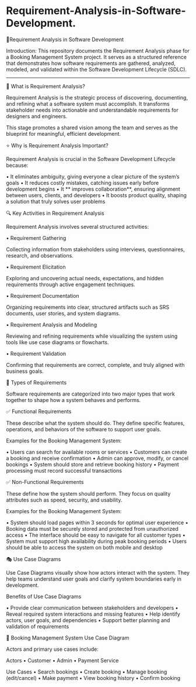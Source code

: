 # Requirement-Analysis-in-Software-Development.
📌Requirement Analysis in Software Development

Introduction:
This repository documents the Requirement Analysis phase for a Booking Management System project. It serves as a structured reference that demonstrates how software requirements are gathered, analyzed, modeled, and validated within the Software Development Lifecycle (SDLC).

---

🧠 What is Requirement Analysis?

Requirement Analysis is the strategic process of discovering, documenting, and refining what a software system must accomplish. It transforms stakeholder needs into actionable and understandable requirements for designers and engineers.

This stage promotes a shared vision among the team and serves as the blueprint for meaningful, efficient development.

⭐ Why is Requirement Analysis Important?

Requirement Analysis is crucial in the Software Development Lifecycle because:

• It eliminates ambiguity, giving everyone a clear picture of the system’s goals
• It reduces costly mistakes, catching issues early before development begins
• It ** improves collaboration**, ensuring alignment between users, clients, and developers
• It boosts product quality, shaping a solution that truly solves user problems

🔍 Key Activities in Requirement Analysis

Requirement Analysis involves several structured activities:

• Requirement Gathering

Collecting information from stakeholders using interviews, questionnaires, research, and observations.

• Requirement Elicitation

Exploring and uncovering actual needs, expectations, and hidden requirements through active engagement techniques.

• Requirement Documentation

Organizing requirements into clear, structured artifacts such as SRS documents, user stories, and system diagrams.

• Requirement Analysis and Modeling

Reviewing and refining requirements while visualizing the system using tools like use case diagrams or flowcharts.

• Requirement Validation

Confirming that requirements are correct, complete, and truly aligned with business goals.

🧩 Types of Requirements

Software requirements are categorized into two major types that work together to shape how a system behaves and performs.

✅ Functional Requirements

These describe what the system should do. They define specific features, operations, and behaviors of the software to support user goals.

Examples for the Booking Management System:

• Users can search for available rooms or services
• Customers can create a booking and receive confirmation
• Admin can approve, modify, or cancel bookings
• System should store and retrieve booking history
• Payment processing must record successful transactions

✅ Non-Functional Requirements

These define how the system should perform. They focus on quality attributes such as speed, security, and usability.

Examples for the Booking Management System:

• System should load pages within 3 seconds for optimal user experience
• Booking data must be securely stored and protected from unauthorized access
• The interface should be easy to navigate for all customer types
• System must support high availability during peak booking periods
• Users should be able to access the system on both mobile and desktop

🎭 Use Case Diagrams

Use Case Diagrams visually show how actors interact with the system. They help teams understand user goals and clarify system boundaries early in development.

Benefits of Use Case Diagrams

• Provide clear communication between stakeholders and developers
• Reveal required system interactions and missing features
• Help identify actors, user goals, and dependencies
• Support better planning and validation of requirements

📌 Booking Management System Use Case Diagram

Actors and primary use cases include:

Actors
• Customer
• Admin
• Payment Service

Use Cases
• Search bookings
• Create booking
• Manage booking (edit/cancel)
• Make payment
• View booking history
• Confirm booking
